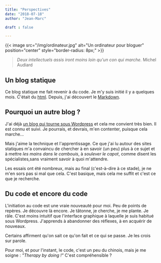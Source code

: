```yaml
---
title: "Perspectives"
date: "2018-07-18"
author: "Jean-Marc"

draft : false

---
```

{{< image src="/img/ordinateur.jpg" alt="Un ordinateur pour bloguer" position="center" style="border-radius: 8px;" >}}

> *Deux intellectuels assis iront moins loin qu'un con qui marche.*
> Michel Audiard

## Un blog statique

Ce blog statique me fait revenir à du code. Je m'y suis initié il y a quelques mois. C'était du [html](https://fr.wikibooks.org/wiki/Le_langage_HTML). Depuis, j'ai découvert le [Markdown](https://fr.wikipedia.org/wiki/Markdown).


## Pourquoi un autre blog ?

J'ai déjà [un blog qui tourne sous Wordpress](https://jeanmarcleresche.ch) et cela me convient très bien. Il est connu et suivi. Je pourrais, et devrais, m'en contenter, puisque cela marche...

Mais j'aime la technique et l'apprentissage. Ce que j'ai lu autour des sites statiques m'a convaincu de chercher à en savoir (un peu) plus à ce sujet et à mettre *les mains dans le cambouis*, à *soulever le capot*, comme disent les spécialistes,sans vraiment savoir à quoi m'attendre.

Les essais ont été nombreux, mais au final (c'est-à-dire à ce stade), je ne m'en sors pas si mal que cela. C'est basique, mais cela me suffit et c'est ce que je recherche.

## Du code et encore du code

L'initiation au code est une vraie nouveauté pour moi. Peu de points de repères. Je découvre là encore. Je tâtonne, je cherche, je me plante. Je râle.
C'est moins intuitif que l'interface graphique à laquelle je suis habitué sous Wordpress. J'apprends à abandonner des réflexes, à en acquérir de nouveaux. 

Certains affirment qu'on sait ce qu'on fait et ce qui se passe. Je les crois sur parole.

Pour moi, et pour l'instant, le code, c'est un peu du chinois, mais je me soigne : *"Therapy by doing !"* C'est compréhensible ? 
